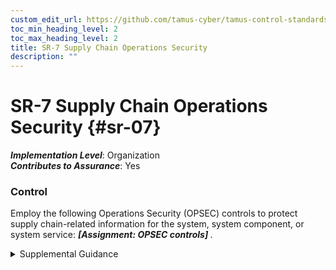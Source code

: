 ```yaml
---
custom_edit_url: https://github.com/tamus-cyber/tamus-control-standards/tree/main/content/tamus.edu/TAMUS_profile.xml
toc_min_heading_level: 2
toc_max_heading_level: 2
title: SR-7 Supply Chain Operations Security
description: ""
---
```


# SR-7 Supply Chain Operations Security {#sr-07}

_**Implementation Level**_: Organization\
_**Contributes to Assurance**_: Yes

### Control

Employ the following Operations Security (OPSEC) controls to protect supply chain-related information for the system, system component, or system service: <strong> <em>[Assignment: OPSEC controls]</em> </strong>.

<details>
  <summary>Supplemental Guidance</summary>

Supply chain OPSEC expands the scope of OPSEC to include suppliers and potential suppliers. OPSEC is a process that includes identifying critical information, analyzing friendly actions related to operations and other activities to identify actions that can be observed by potential adversaries, determining indicators that potential adversaries might obtain that could be interpreted or pieced together to derive information in sufficient time to cause harm to organizations, implementing safeguards or countermeasures to eliminate or reduce exploitable vulnerabilities and risk to an acceptable level, and considering how aggregated information may expose users or specific uses of the supply chain. Supply chain information includes user identities; uses for systems, system components, and system services; supplier identities; security and privacy requirements; system and component configurations; supplier processes; design specifications; and testing and evaluation results. Supply chain OPSEC may require organizations to withhold mission or business information from suppliers and may include the use of intermediaries to hide the end use or users of systems, system components, or system services.

</details>

